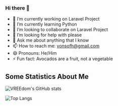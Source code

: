 ### Hi there 👋

- 🔭 I’m currently working on Laravel Project
- 🌱 I’m currently learning Python
- 👯 I’m looking to collaborate on Laravel Project
- 🤔 I’m looking for help with please
- 💬 Ask me about anything that I know
- 📫 How to reach me: vonsofh@gmail.com
- 😄 Pronouns: He/Him
- ⚡ Fun fact: Avocados are a fruit, not a vegetable


## Some Statistics About Me
![VREEdom's GitHub stats](https://github-readme-stats.vercel.app/api?username=vonsogt&count_private=true&theme=dark&show_icons=true&hide_border=true)

![Top Langs](https://github-readme-stats.vercel.app/api/top-langs/?username=vonsogt&theme=dark&show_icons=true&layout=compact&hide_border=true)


<!-- <div>
  <img align="center" src="https://github-readme-stats.vercel.app/api?username=vonsogt&count_private=true&theme=dark&show_icons=true&hide_border=true" />
  <img align="center" src="https://github-readme-stats.vercel.app/api/top-langs/?username=vonsogt&theme=dark&show_icons=true&layout=compact&hide_border=true" />
</div> -->
